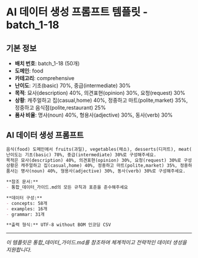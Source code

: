 # AI 데이터 생성 프롬프트 템플릿 - batch_1-18

## 기본 정보
- **배치 번호**: batch_1-18 (50개)
- **도메인**: food
- **카테고리**: comprehensive
- **난이도**: 기초(basic) 70%, 중급(intermediate) 30%
- **목적**: 묘사(description) 40%, 의견표현(opinion) 30%, 요청(request) 30%
- **상황**: 캐주얼하고 집(casual,home) 40%, 정중하고 마트(polite,market) 35%, 정중하고 음식점(polite,restaurant) 25%
- **품사 비율**: 명사(noun) 40%, 형용사(adjective) 30%, 동사(verb) 30%

## AI 데이터 생성 프롬프트

```markdown
음식(food) 도메인에서 fruits(과일), vegetables(채소), desserts(디저트), meat(고기), dairy(유제품), spices(향신료), dining(식사), recipes(레시피) 카테고리를 포함한 종합 데이터를 50개 생성해주세요.
난이도는 기초(basic) 70%, 중급(intermediate) 30%로 구성해주세요.
목적은 묘사(description) 40%, 의견표현(opinion) 30%, 요청(request) 30%로 구성해주세요.
상황은 캐주얼하고 집(casual,home) 40%, 정중하고 마트(polite,market) 35%, 정중하고 음식점(polite,restaurant) 25%로 구성해주세요.
품사는 명사(noun) 40%, 형용사(adjective) 30%, 동사(verb) 30%로 구성해주세요.

**참조 문서:**
- 통합_데이터_가이드.md의 모든 규칙과 표준을 준수해주세요

**데이터 구성:**
- concepts: 58개
- examples: 16개  
- grammar: 31개

**출력 형식:** UTF-8 without BOM 인코딩 CSV
```

---

_이 템플릿은 통합_데이터_가이드.md를 참조하여 체계적이고 전략적인 데이터 생성을 지원합니다._